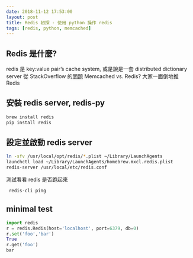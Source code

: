 ```yaml
---
date: 2018-11-12 17:53:00
layout: post
title: Redis 初探 - 使用 python 操作 redis
tags: [redis, python, memcached]
---
```


## Redis 是什麼?
redis 是 key:value pair’s cache system, 或是說是一套 distributed dictionary server
從 StackOverflow 的[問題](https://stackoverflow.com/questions/10558465/memcached-vs-redis) Memcached vs. Redis?  大家一面倒地推 Redis
## 安裝 redis server, redis-py

``` bash
brew install redis
pip install redis
```

## 設定並啟動 redis server

``` bash
ln -sfv /usr/local/opt/redis/*.plist ~/Library/LaunchAgents
launchctl load ~/Library/LaunchAgents/homebrew.mxcl.redis.plist
redis-server /usr/local/etc/redis.conf
```

測試看看 redis 是否跑起來

``` bash
 redis-cli ping
```

## minimal test

``` python
import redis
r = redis.Redis(host='localhost', port=6379, db=0)
r.set('foo','bar')
True
r.get('foo')
bar
```
